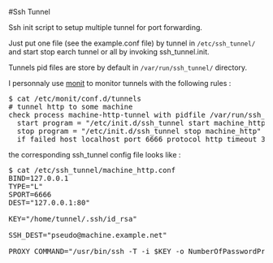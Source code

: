 #Ssh Tunnel

Ssh init script to setup multiple tunnel for port forwarding.

Just put one file (see the example.conf file) by tunnel in ```/etc/ssh_tunnel/```
and start stop earch tunnel or all by invoking ssh_tunnel.init.

Tunnels pid files are store by default in ```/var/run/ssh_tunnel/``` directory.


I personnaly use [monit](http://mmonit.com/monit/) to monitor tunnels with the following rules : 

<pre>
$ cat /etc/monit/conf.d/tunnels
# tunnel http to some machine
check process machine-http-tunnel with pidfile /var/run/ssh_tunnel/machine_http.pid
  start program = "/etc/init.d/ssh_tunnel start machine_http"
  stop program = "/etc/init.d/ssh_tunnel stop machine_http"
  if failed host localhost port 6666 protocol http timeout 30 seconds then restart
</pre>

the corresponding ssh_tunnel config file looks like : 
<pre>
$ cat /etc/ssh_tunnel/machine_http.conf
BIND=127.0.0.1
TYPE="L"
SPORT=6666
DEST="127.0.0.1:80"

KEY="/home/tunnel/.ssh/id_rsa"

SSH_DEST="pseudo@machine.example.net"

PROXY_COMMAND="/usr/bin/ssh -T -i $KEY -o NumberOfPasswordPrompts=0 -q login@other.domain.tld"
</pre>
